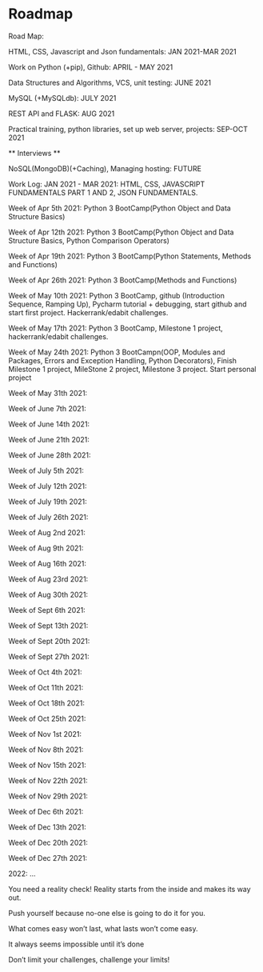 # Roadmap

Road Map:

HTML, CSS, Javascript and Json fundamentals: JAN 2021-MAR 2021

Work on Python (+pip), Github: APRIL - MAY 2021

Data Structures and Algorithms, VCS, unit testing: JUNE 2021

MySQL (+MySQLdb): JULY 2021

REST API and FLASK: AUG 2021

Practical training, python libraries, set up web server, projects: SEP-OCT 2021

** Interviews **

NoSQL(MongoDB)(+Caching), Managing hosting: FUTURE



Work Log:
JAN 2021 - MAR 2021: HTML, CSS, JAVASCRIPT FUNDAMENTALS PART 1 AND 2, JSON FUNDAMENTALS. 

Week of Apr 5th 2021: Python 3 BootCamp(Python Object and Data Structure Basics)

Week of Apr 12th 2021: Python 3 BootCamp(Python Object and Data Structure Basics, Python Comparison Operators)

Week of Apr 19th 2021: Python 3 BootCamp(Python Statements, Methods and Functions)

Week of Apr 26th 2021: Python 3 BootCamp(Methods and Functions)


Week of May 10th 2021: Python 3 BootCamp, github (Introduction Sequence, Ramping Up), Pycharm tutorial + debugging, start github and start first project. Hackerrank/edabit challenges.

Week of May 17th 2021: Python 3 BootCamp, Milestone 1 project, hackerrank/edabit challenges. 

Week of May 24th 2021: Python 3 BootCampn(OOP, Modules and Packages, Errors and Exception Handling, Python Decorators), Finish Milestone 1 project, MileStone 2 project, Milestone 3 project. Start personal project

Week of May 31th 2021: 


Week of June 7th 2021: 

Week of June 14th 2021: 

Week of June 21th 2021: 

Week of June 28th 2021: 



Week of July 5th 2021: 

Week of July 12th 2021: 

Week of July 19th 2021: 

Week of July 26th 2021: 



Week of Aug 2nd 2021: 

Week of Aug 9th 2021: 

Week of Aug 16th 2021: 

Week of Aug 23rd 2021:

Week of Aug 30th 2021: 



Week of Sept 6th 2021: 

Week of Sept 13th 2021: 

Week of Sept 20th 2021: 

Week of Sept 27th 2021: 



Week of Oct 4th 2021: 

Week of Oct 11th 2021: 

Week of Oct 18th 2021: 

Week of Oct 25th 2021: 



Week of Nov 1st 2021: 

Week of Nov 8th 2021: 

Week of Nov 15th 2021: 

Week of Nov 22th 2021:

Week of Nov 29th 2021:



Week of Dec 6th 2021: 

Week of Dec 13th 2021: 

Week of Dec 20th 2021: 

Week of Dec 27th 2021: 



2022: ...




You need a reality check! Reality starts from the inside and makes its way out.

Push yourself because no-one else is going to do it for you.

What comes easy won’t last, what lasts won’t come easy.

It always seems impossible until it’s done

Don’t limit your challenges, challenge your limits!











